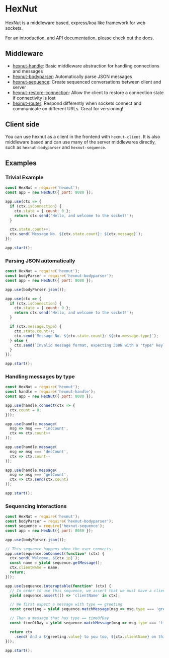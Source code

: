 # HexNut

HexNut is a middleware based, express/koa like framework for web sockets.

<a href="docs/index.md">For an introduction, and API documentation, please check out the docs.</a>

## Middleware

* <a href="https://github.com/francisrstokes/hexnut-handle">hexnut-handle</a>: Basic middleware abstraction for handling connections and messages
* <a href="https://github.com/francisrstokes/hexnut-bodyparser">hexnut-bodyparser</a>: Automatically parse JSON messages
* <a href="https://github.com/francisrstokes/hexnut-sequence">hexnut-sequence</a>: Create sequenced conversations between client and server
* <a href="https://github.com/francisrstokes/hexnut-restore-connection">hexnut-restore-connection</a>: Allow the client to restore a connection state if connectivity is lost
* <a href="https://github.com/francisrstokes/hexnut-router">hexnut-router</a>: Respond differently when sockets connect and communicate on different URLs. Great for versioning!

## Client side

You can use hexnut as a client in the frontend with `hexnut-client`. It is also middleware based and can use many of the server middlewares directly, such as `hexnut-bodyparser` and `hexnut-sequence`.

## Examples

### Trivial Example

```javascript
const HexNut = require('hexnut');
const app = new HexNut({ port: 8080 });

app.use(ctx => {
  if (ctx.isConnection) {
    ctx.state = { count: 0 };
    return ctx.send('Hello, and welcome to the socket!');
  }

  ctx.state.count++;
  ctx.send(`Message No. ${ctx.state.count}: ${ctx.message}`);
});

app.start();
```

### Parsing JSON automatically

```javascript
const HexNut = require('hexnut');
const bodyParser = require('hexnut-bodyparser');
const app = new HexNut({ port: 8080 });

app.use(bodyParser.json());

app.use(ctx => {
  if (ctx.isConnection) {
    ctx.state = { count: 0 };
    return ctx.send('Hello, and welcome to the socket!');
  }

  if (ctx.message.type) {
    ctx.state.count++;
    ctx.send(`Message No. ${ctx.state.count}: ${ctx.message.type}`);
  } else {
    ctx.send(`Invalid message format, expecting JSON with a "type" key`);
  }
});

app.start();
```

### Handling messages by type

```javascript
const HexNut = require('hexnut');
const handle = require('hexnut-handle');
const app = new HexNut({ port: 8080 });

app.use(handle.connect(ctx => {
  ctx.count = 0;
}));

app.use(handle.message(
  msg => msg === 'incCount',
  ctx => ctx.count++
));

app.use(handle.message(
  msg => msg === 'decCount',
  ctx => ctx.count--
));

app.use(handle.message(
  msg => msg === 'getCount',
  ctx => ctx.send(ctx.count)
));

app.start();
```


### Sequencing Interactions

```javascript
const HexNut = require('hexnut');
const bodyParser = require('hexnut-bodyparser');
const sequence = require('hexnut-sequence');
const app = new HexNut({ port: 8080 });

app.use(bodyParser.json());

// This sequence happens when the user connects
app.use(sequence.onConnect(function* (ctx) {
  ctx.send(`Welcome, ${ctx.ip}`);
  const name = yield sequence.getMessage();
  ctx.clientName = name;
  return;
}));

app.use(sequence.interuptable(function* (ctx) {
  // In order to use this sequence, we assert that we must have a clientName on the ctx
  yield sequence.assert(() => 'clientName' in ctx);

  // We first expect a message with type == greeting
  const greeting = yield sequence.matchMessage(msg => msg.type === 'greeting');

  // Then a message that has type == timeOfDay
  const timeOfDay = yield sequence.matchMessage(msg => msg.type === 'timeOfDay');

  return ctx
    .send(`And a ${greeting.value} to you too, ${ctx.clientName} on this fine ${timeOfDay.value}`);
}));

app.start();
```